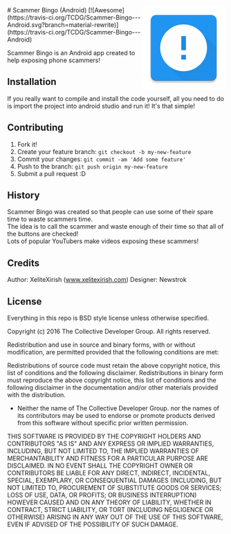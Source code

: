 <img src="icon.png" align="right" />
# Scammer Bingo (Android) [![Awesome](https://travis-ci.org/TCDG/Scammer-Bingo---Android.svg?branch=material-rewrite)](https://travis-ci.org/TCDG/Scammer-Bingo---Android)

Scammer Bingo is an Android app created to help exposing phone scammers!

## Installation

If you really want to compile and install the code yourself, all you need to do is import the project into android studio and run it! 
It's that simple!

## Contributing

1. Fork it!
2. Create your feature branch: `git checkout -b my-new-feature`
3. Commit your changes: `git commit -am 'Add some feature'`
4. Push to the branch: `git push origin my-new-feature`
5. Submit a pull request :D

## History

Scammer Bingo was created so that people can use some of their spare time to waste scammers time.  
The idea is to call the scammer and waste enough of their time so that all of the buttons are checked!  
Lots of popular YouTubers make videos exposing these scammers!

## Credits

Author: XeliteXirish (www.xelitexirish.com)
Designer:  Newstrok

## License
Everything in this repo is BSD style license unless otherwise specified.

Copyright (c) 2016 The Collective Developer Group. All rights reserved.

Redistribution and use in source and binary forms, with or without modification, are permitted provided that the following conditions are met:

 Redistributions of source code must retain the above copyright
notice, this list of conditions and the following disclaimer.
 Redistributions in binary form must reproduce the above
copyright notice, this list of conditions and the following disclaimer
in the documentation and/or other materials provided with the
distribution.
* Neither the name of The Collective Developer Group. nor the names of its
contributors may be used to endorse or promote products derived from
this software without specific prior written permission.

THIS SOFTWARE IS PROVIDED BY THE COPYRIGHT HOLDERS AND CONTRIBUTORS "AS IS" AND ANY EXPRESS OR IMPLIED WARRANTIES, INCLUDING, BUT NOT LIMITED TO, THE IMPLIED WARRANTIES OF MERCHANTABILITY AND FITNESS FOR A PARTICULAR PURPOSE ARE DISCLAIMED. IN NO EVENT SHALL THE COPYRIGHT OWNER OR CONTRIBUTORS BE LIABLE FOR ANY DIRECT, INDIRECT, INCIDENTAL, SPECIAL, EXEMPLARY, OR CONSEQUENTIAL DAMAGES (INCLUDING, BUT NOT LIMITED TO, PROCUREMENT OF SUBSTITUTE GOODS OR SERVICES; LOSS OF USE, DATA, OR PROFITS; OR BUSINESS INTERRUPTION) HOWEVER CAUSED AND ON ANY THEORY OF LIABILITY, WHETHER IN CONTRACT, STRICT LIABILITY, OR TORT (INCLUDING NEGLIGENCE OR OTHERWISE) ARISING IN ANY WAY OUT OF THE USE OF THIS SOFTWARE, EVEN IF ADVISED OF THE POSSIBILITY OF SUCH DAMAGE.
